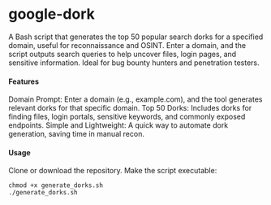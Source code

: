 # google-dork
A Bash script that generates the top 50 popular search dorks for a specified domain, useful for reconnaissance and OSINT. Enter a domain, and the script outputs search queries to help uncover files, login pages, and sensitive information. Ideal for bug bounty hunters and penetration testers.


#### Features
Domain Prompt: Enter a domain (e.g., example.com), and the tool generates relevant dorks for that specific domain.
Top 50 Dorks: Includes dorks for finding files, login portals, sensitive keywords, and commonly exposed endpoints.
Simple and Lightweight: A quick way to automate dork generation, saving time in manual recon.


#### Usage
Clone or download the repository.
Make the script executable:

```
chmod +x generate_dorks.sh
./generate_dorks.sh

```
